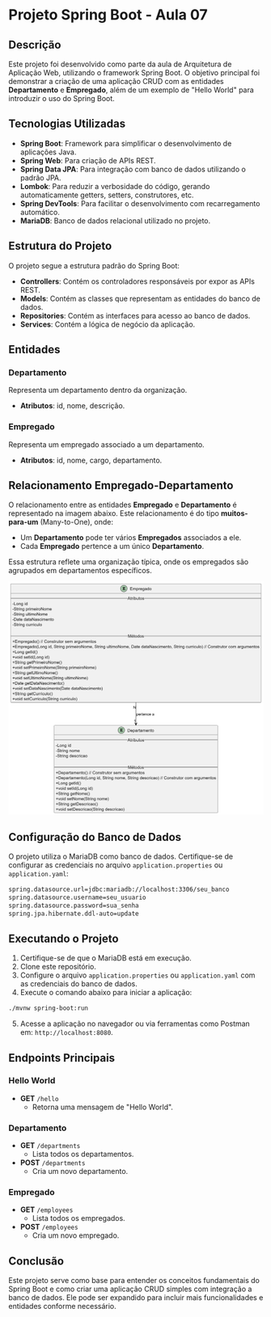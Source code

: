 # Projeto Spring Boot - Aula 07

## Descrição
Este projeto foi desenvolvido como parte da aula de Arquitetura de Aplicação Web, utilizando o framework Spring Boot. O objetivo principal foi demonstrar a criação de uma aplicação CRUD com as entidades **Departamento** e **Empregado**, além de um exemplo de "Hello World" para introduzir o uso do Spring Boot.

## Tecnologias Utilizadas
- **Spring Boot**: Framework para simplificar o desenvolvimento de aplicações Java.
- **Spring Web**: Para criação de APIs REST.
- **Spring Data JPA**: Para integração com banco de dados utilizando o padrão JPA.
- **Lombok**: Para reduzir a verbosidade do código, gerando automaticamente getters, setters, construtores, etc.
- **Spring DevTools**: Para facilitar o desenvolvimento com recarregamento automático.
- **MariaDB**: Banco de dados relacional utilizado no projeto.

## Estrutura do Projeto
O projeto segue a estrutura padrão do Spring Boot:

- **Controllers**: Contém os controladores responsáveis por expor as APIs REST.
- **Models**: Contém as classes que representam as entidades do banco de dados.
- **Repositories**: Contém as interfaces para acesso ao banco de dados.
- **Services**: Contém a lógica de negócio da aplicação.

## Entidades
### Departamento
Representa um departamento dentro da organização.
- **Atributos**: id, nome, descrição.

### Empregado
Representa um empregado associado a um departamento.
- **Atributos**: id, nome, cargo, departamento.

## Relacionamento Empregado-Departamento

O relacionamento entre as entidades **Empregado** e **Departamento** é representado na imagem abaixo. Este relacionamento é do tipo **muitos-para-um** (Many-to-One), onde:

- Um **Departamento** pode ter vários **Empregados** associados a ele.
- Cada **Empregado** pertence a um único **Departamento**.

Essa estrutura reflete uma organização típica, onde os empregados são agrupados em departamentos específicos.

![Relacionamento Empregado-Departamento](EmpregadoDepartamento.png)

## Configuração do Banco de Dados
O projeto utiliza o MariaDB como banco de dados. Certifique-se de configurar as credenciais no arquivo `application.properties` ou `application.yaml`:

```properties
spring.datasource.url=jdbc:mariadb://localhost:3306/seu_banco
spring.datasource.username=seu_usuario
spring.datasource.password=sua_senha
spring.jpa.hibernate.ddl-auto=update
```

## Executando o Projeto
1. Certifique-se de que o MariaDB está em execução.
2. Clone este repositório.
3. Configure o arquivo `application.properties` ou `application.yaml` com as credenciais do banco de dados.
4. Execute o comando abaixo para iniciar a aplicação:

```bash
./mvnw spring-boot:run
```

5. Acesse a aplicação no navegador ou via ferramentas como Postman em: `http://localhost:8080`.

## Endpoints Principais
### Hello World
- **GET** `/hello`
  - Retorna uma mensagem de "Hello World".

### Departamento
- **GET** `/departments`
  - Lista todos os departamentos.
- **POST** `/departments`
  - Cria um novo departamento.

### Empregado
- **GET** `/employees`
  - Lista todos os empregados.
- **POST** `/employees`
  - Cria um novo empregado.

## Conclusão
Este projeto serve como base para entender os conceitos fundamentais do Spring Boot e como criar uma aplicação CRUD simples com integração a banco de dados. Ele pode ser expandido para incluir mais funcionalidades e entidades conforme necessário.